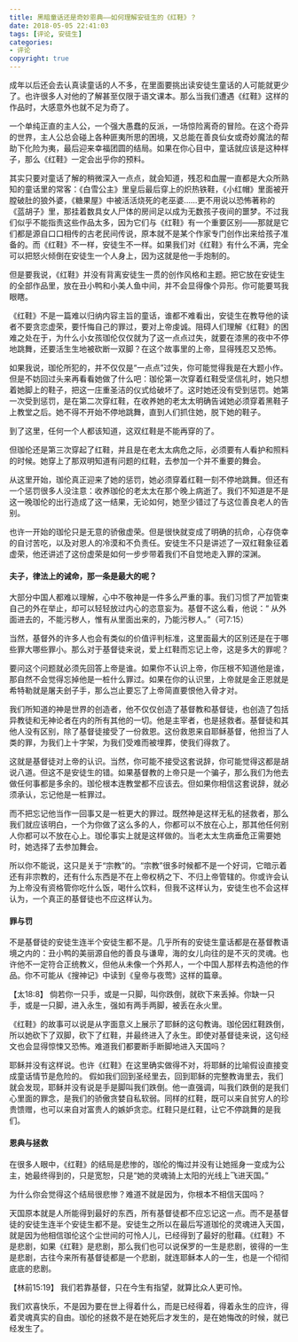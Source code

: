 ```yaml
---
title: 黑暗童话还是奇妙恩典——如何理解安徒生的《红鞋》？
date: 2018-05-05 22:41:03
tags: [评论, 安徒生]
categories: 
- 评论
copyright: true
---
```


成年以后还会去认真读童话的人不多，在里面要挑出读安徒生童话的人可能就更少了。也许很多人对他的了解甚至仅限于语文课本。那么当我们遭遇《红鞋》这样的作品时，大感意外也就不足为奇了。

一个单纯正直的主人公，一个强大愚蠢的反派，一场惊险离奇的冒险。在这个奇异的世界，主人公总会碰上各种匪夷所思的困境，又总能在善良仙女或奇妙魔法的帮助下化险为夷，最后迎来幸福团圆的结局。如果在你心目中，童话就应该是这种样子，那么《红鞋》一定会出乎你的预料。

其实只要对童话了解的稍微深入一点点，就会知道，残忍和血腥一直都是大众所熟知的童话里的常客：《白雪公主》里皇后最后穿上的炽热铁鞋，《小红帽》里面被开膛破肚的狼外婆，《糖果屋》中被活活烧死的老巫婆……更不用说以恐怖著称的《蓝胡子》里，那挂着数具女人尸体的房间足以成为无数孩子夜间的噩梦。不过我们似乎不能指责这些作品太多，因为它们与《红鞋》有一个重要区别——那就是它们都是源自口口相传的古老民间传说，原本就不是某个作家专门创作出来给孩子准备的。而《红鞋》不一样，安徒生不一样。如果我们对《红鞋》有什么不满，完全可以把怒火倾倒在安徒生一个人身上，因为这就是他一手炮制的。

但是要我说，《红鞋》并没有背离安徒生一贯的创作风格和主题。把它放在安徒生的全部作品里，放在丑小鸭和小美人鱼中间，并不会显得像个异形。你可能要骂我眼瞎。

《红鞋》不是一篇难以归纳内容主旨的童话，谁都不难看出，安徒生在教导他的读者不要贪恋虚荣，要忏悔自己的罪过，要对上帝虔诚。阻碍人们理解《红鞋》的困难之处在于，为什么小女孩珈伦仅仅就为了这一点点过失，就要在漆黑的夜中不停地跳舞，还要活生生地被砍断一双脚？在这个故事里的上帝，显得残忍又恐怖。

如果我说，珈伦所犯的，并不仅仅是“一点点”过失，你可能觉得我是在大题小作。但是不妨回过头来再看看她做了什么吧：珈伦第一次穿着红鞋受坚信礼时，她只想着她脚上的鞋子，把这一庄重圣洁的仪式给破坏了。这时她还没有受到惩罚。她第一次受到惩罚，是在第二次穿红鞋，在收养她的老太太明确告诫她必须穿着黑鞋子上教堂之后。她不得不开始不停地跳舞，直到人们抓住她，脱下她的鞋子。

到了这里，任何一个人都该知道，这双红鞋是不能再穿的了。

但珈伦还是第三次穿起了红鞋，并且是在老太太病危之际，必须要有人看护和照料的时候。她穿上了那双明知道有问题的红鞋，去参加一个并不重要的舞会。

从这里开始，珈伦真正迎来了她的惩罚，她必须穿着红鞋一刻不停地跳舞。但还有一个惩罚很多人没注意：收养珈伦的老太太在那个晚上病逝了。我们不知道是不是这一晚珈伦的出行造成了这一结果，无论如何，她至少错过了与这位善良老人的告别。

也许一开始的珈伦只是无意的骄傲虚荣。但是很快就变成了明确的抗命，心存侥幸的自讨苦吃，以及对恩人的冷漠和不负责任。安徒生不只是讲述了一双红鞋象征着虚荣，他还讲述了这份虚荣是如何一步步带着我们不自觉地走入罪的深渊。

#### 夫子，律法上的诫命，那一条是最大的呢？

大部分中国人都难以理解，心中不敬神是一件多么严重的事。我们习惯了严加管束自己的外在举止，却可以轻轻放过内心的恣意妄为。基督不这么看，他说：“ 从外面进去的，不能污秽人，惟有从里面出来的，乃能污秽人。”（可7:15）

当然，基督外的许多人也会有类似的价值评判标准，这里面最大的区别还是在于哪些罪大哪些罪小。那么对于基督徒来说，爱上红鞋而忘记上帝，这是多大的罪呢？

要问这个问题就必须先回答上帝是谁。如果你不认识上帝，你压根不知道他是谁，那自然不会觉得忘掉他是一桩什么罪过。如果在你的认识里，上帝就是金正恩就是希特勒就是屠夫刽子手，那么岂止要忘了上帝简直要恨他入骨才对。

我们所知道的神是世界的创造者，他不仅仅创造了基督教和基督徒，也创造了包括异教徒和无神论者在内的所有其他的一切。他是主宰者，也是拯救者。基督徒和其他人没有区别，除了基督徒接受了一份救恩。这份救恩来自耶稣基督，他担当了人类的罪，为我们上十字架，为我们受难而被埋葬，使我们得救了。

这就是基督徒对上帝的认识。当然，你可能不接受这套说辞，你可能觉得这都是胡说八道。但这不是安徒生的错。如果基督教的上帝只是一个骗子，那么我们为他去做任何事都是多余的。珈伦根本连教堂都不应该去。但如果你相信这套说辞，就必须承认，忘记他是一桩罪过。

而不把忘记他当作一回事又是一桩更大的罪过。既然神是这样无私的拯救者，那么我们就应该明白，一个为你做了这么多的人，你都可以不放在心上，那其他任何别人你都可以不放在心上。珈伦事实上就是这样做的。当老太太生病垂危正需要她时，她选择了去参加舞会。

所以你不能说，这只是关于“宗教”的。“宗教”很多时候都不是一个好词，它暗示着还有非宗教的，还有什么东西是不在上帝权柄之下、不归上帝管辖的。你或许会认为上帝没有资格管你吃什么饭，喝什么饮料，但我不这样认为，安徒生也不会这样认为，一个真正的基督徒也不应这样认为。

#### 罪与罚

不是基督徒的安徒生连半个安徒生都不是。几乎所有的安徒生童话都是在基督教语境之内的：丑小鸭的美丽源自他的善良与谦卑，海的女儿向往的是不灭的灵魂。也许他不一定符合正统教义，但他从未像一个外邦人，一个中国人那样去构造他的作品。你不可能从《搜神记》中读到《皇帝与夜莺》这样的篇章。

【太18:8】 倘若你一只手，或是一只脚，叫你跌倒，就砍下来丢掉。你缺一只手，或是一只脚，进入永生，强如有两手两脚，被丢在永火里。

《红鞋》的故事可以说是从字面意义上展示了耶稣的这句教诲。珈伦因红鞋跌倒，所以她砍下了双脚，砍下了红鞋，并最终进入了永生。即使对基督徒来说，这句经文也会显得惊悚又恐怖。难道我们都要断手断脚地进入天国吗？

耶稣并没有这样说。也许《红鞋》在这里确实做得不对，将耶稣的比喻假设直接变成童话情节是危险的。
假如我们回到圣经里去，回到耶稣的完整教诲里去，我们就会发现，耶稣并没有说是手是脚叫我们跌倒。他一直强调，叫我们跌倒的是我们心里面的罪念，是我们的骄傲贪婪自私软弱。同样的红鞋，既可以来自贫穷人的珍贵馈赠，也可以来自对富贵人的嫉妒贪恋。红鞋只是红鞋，让它不停跳舞的是我们。

#### 恩典与拯救

在很多人眼中，《红鞋》的结局是悲惨的，珈伦的悔过并没有让她摇身一变成为公主，她最终得到的，只是宽恕，只是“她的灵魂骑上太阳的光线上飞进天国。”

为什么你会觉得这个结局很悲惨？难道不就是因为，你根本不相信天国吗？

天国原本就是人所能得到最好的东西，所有基督徒都不应忘记这一点。而不是基督徒的安徒生连半个安徒生都不是。安徒生之所以在最后写道珈伦的灵魂进入天国，就是因为他相信珈伦这个尘世间的可怜人儿，已经得到了最好的慰藉。《红鞋》不是悲剧，如果《红鞋》是悲剧，那么我们也可以说保罗的一生是悲剧，彼得的一生是悲剧，古往今来所有基督徒都是一个悲剧，就连耶稣本人的一生，也是一个彻彻底底的悲剧。

【林前15:19】 我们若靠基督，只在今生有指望，就算比众人更可怜。

我们欢喜快乐，不是因为要在世上得着什么，而是已经得着，得着永生的应许，得着灵魂真实的自由。珈伦的拯救不是在她死后才发生的，是在她悔改的时候，就已经发生了。